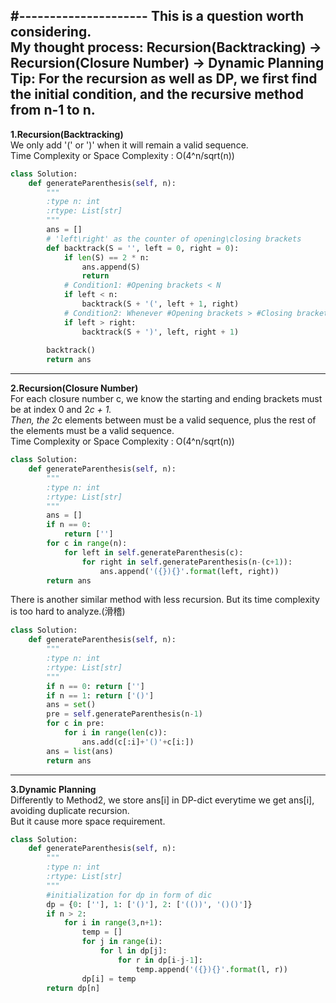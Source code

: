 #---------------------
This is a question worth considering.  
My thought process: Recursion(Backtracking) -> Recursion(Closure Number) -> Dynamic Planning   
Tip: For the recursion as well as DP, we first find the initial condition, and the recursive method from n-1 to n.    
  --------------------
**1.Recursion(Backtracking)**  
We only add '(' or ')' when it will remain a valid sequence.  
Time Complexity or Space Complexity : O(4^n/sqrt(n))    
```py
class Solution:
    def generateParenthesis(self, n):
        """
        :type n: int
        :rtype: List[str]
        """
        ans = []
        # 'left\right' as the counter of opening\closing brackets
        def backtrack(S = '', left = 0, right = 0):
            if len(S) == 2 * n:
                ans.append(S)
                return
            # Condition1: #Opening brackets < N
            if left < n:
                backtrack(S + '(', left + 1, right)
            # Condition2: Whenever #Opening brackets > #Closing brackets
            if left > right:
                backtrack(S + ')', left, right + 1)
        
        backtrack()
        return ans
```
------------------------
**2.Recursion(Closure Number)**  
For each closure number c, we know the starting and ending brackets must be at index 0 and 2*c + 1.  
Then, the 2*c elements between must be a valid sequence, plus the rest of the elements must be a valid sequence.  
Time Complexity or Space Complexity : O(4^n/sqrt(n))   
```py
class Solution:
    def generateParenthesis(self, n):
        """
        :type n: int
        :rtype: List[str]
        """
        ans = []
        if n == 0:
            return ['']
        for c in range(n):
            for left in self.generateParenthesis(c):
                for right in self.generateParenthesis(n-(c+1)):
                    ans.append('({}){}'.format(left, right))
        return ans
```
There is another similar method with less recursion.
But its time complexity is too hard to analyze.(滑稽)  
```py
class Solution:
    def generateParenthesis(self, n):
        """
        :type n: int
        :rtype: List[str]
        """
        if n == 0: return ['']
        if n == 1: return ['()']
        ans = set()
        pre = self.generateParenthesis(n-1)
        for c in pre:
            for i in range(len(c)):
                ans.add(c[:i]+'()'+c[i:])
        ans = list(ans)
        return ans
```
------------------------  
**3.Dynamic Planning**  
Differently to Method2, we store ans[i] in DP-dict everytime we get ans[i], avoiding duplicate recursion.  
But it cause more space requirement. 
```py
class Solution:
    def generateParenthesis(self, n):
        """
        :type n: int
        :rtype: List[str]
        """
		#initialization for dp in form of dic
        dp = {0: [''], 1: ['()'], 2: ['(())', '()()']}
        if n > 2:
            for i in range(3,n+1):
                temp = []
                for j in range(i):
                    for l in dp[j]:
                        for r in dp[i-j-1]:
                            temp.append('({}){}'.format(l, r))
                dp[i] = temp
        return dp[n]
```
